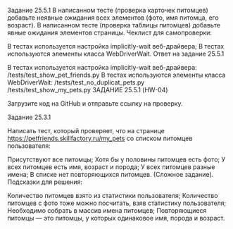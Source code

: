 Задание 25.5.1
В написанном тесте (проверка карточек питомцев) добавьте неявные ожидания всех элементов (фото, имя питомца, его возраст).
В написанном тесте (проверка таблицы питомцев) добавьте явные ожидания элементов страницы.
Чеклист для самопроверки:

В тестах используется настройка implicitly-wait веб-драйвера;
В тестах используются элементы класса WebDriverWait.
Ответ на задание 25.5.1

В тестах используется настройка implicitly-wait веб-драйвера:
/tests/test_show_pet_friends.py
В тестах используются элементы класса WebDriverWait:
/tests/test_no_duplicat_pets.py
/tests/test_show_my_pets.py
ЗАДАНИЕ 25.5.1 (HW-04)

Загрузите код на GitHub и отправьте ссылку на проверку.

Задание 25.3.1

Написать тест, который проверяет, что на странице https://petfriends.skillfactory.ru/my_pets со списком питомцев пользователя:

Присутствуют все питомцы;
Хотя бы у половины питомцев есть фото;
У всех питомцев есть имя, возраст и порода;
У всех питомцев разные имена;
В списке нет повторяющихся питомцев. (Сложное задание).
Подсказки для решения:

Количество питомцев взято из статистики пользователя;
Количество питомцев с фото тоже можно посчитать, взяв статистику пользователя;
Необходимо собрать в массив имена питомцев;
Повторяющиеся питомцы — это питомцы, у которых одинаковое имя, порода и возраст.
